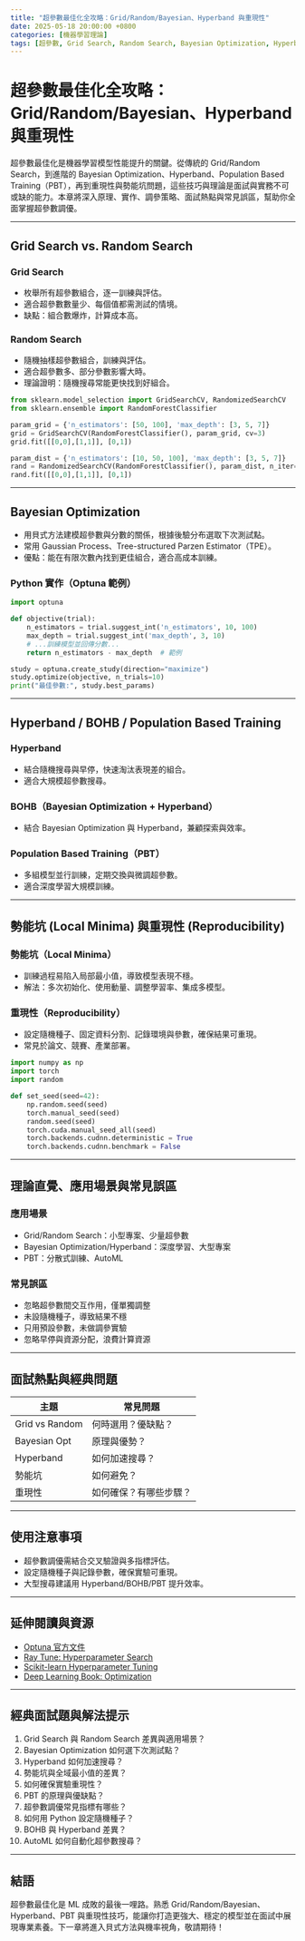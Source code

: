 ```yaml
---
title: "超參數最佳化全攻略：Grid/Random/Bayesian、Hyperband 與重現性"
date: 2025-05-18 20:00:00 +0800
categories: [機器學習理論]
tags: [超參數, Grid Search, Random Search, Bayesian Optimization, Hyperband, Reproducibility]
---
```


# 超參數最佳化全攻略：Grid/Random/Bayesian、Hyperband 與重現性

超參數最佳化是機器學習模型性能提升的關鍵。從傳統的 Grid/Random Search，到進階的 Bayesian Optimization、Hyperband、Population Based Training（PBT），再到重現性與勢能坑問題，這些技巧與理論是面試與實務不可或缺的能力。本章將深入原理、實作、調參策略、面試熱點與常見誤區，幫助你全面掌握超參數調優。

---

## Grid Search vs. Random Search

### Grid Search

- 枚舉所有超參數組合，逐一訓練與評估。
- 適合超參數數量少、每個值都需測試的情境。
- 缺點：組合數爆炸，計算成本高。

### Random Search

- 隨機抽樣超參數組合，訓練與評估。
- 適合超參數多、部分參數影響大時。
- 理論證明：隨機搜尋常能更快找到好組合。

```python
from sklearn.model_selection import GridSearchCV, RandomizedSearchCV
from sklearn.ensemble import RandomForestClassifier

param_grid = {'n_estimators': [50, 100], 'max_depth': [3, 5, 7]}
grid = GridSearchCV(RandomForestClassifier(), param_grid, cv=3)
grid.fit([[0,0],[1,1]], [0,1])

param_dist = {'n_estimators': [10, 50, 100], 'max_depth': [3, 5, 7]}
rand = RandomizedSearchCV(RandomForestClassifier(), param_dist, n_iter=4, cv=3)
rand.fit([[0,0],[1,1]], [0,1])
```

---

## Bayesian Optimization

- 用貝式方法建模超參數與分數的關係，根據後驗分布選取下次測試點。
- 常用 Gaussian Process、Tree-structured Parzen Estimator（TPE）。
- 優點：能在有限次數內找到更佳組合，適合高成本訓練。

### Python 實作（Optuna 範例）

```python
import optuna

def objective(trial):
    n_estimators = trial.suggest_int('n_estimators', 10, 100)
    max_depth = trial.suggest_int('max_depth', 3, 10)
    # ...訓練模型並回傳分數...
    return n_estimators - max_depth  # 範例

study = optuna.create_study(direction="maximize")
study.optimize(objective, n_trials=10)
print("最佳參數:", study.best_params)
```

---

## Hyperband / BOHB / Population Based Training

### Hyperband

- 結合隨機搜尋與早停，快速淘汰表現差的組合。
- 適合大規模超參數搜尋。

### BOHB（Bayesian Optimization + Hyperband）

- 結合 Bayesian Optimization 與 Hyperband，兼顧探索與效率。

### Population Based Training（PBT）

- 多組模型並行訓練，定期交換與微調超參數。
- 適合深度學習大規模訓練。

---

## 勢能坑 (Local Minima) 與重現性 (Reproducibility)

### 勢能坑（Local Minima）

- 訓練過程易陷入局部最小值，導致模型表現不穩。
- 解法：多次初始化、使用動量、調整學習率、集成多模型。

### 重現性（Reproducibility）

- 設定隨機種子、固定資料分割、記錄環境與參數，確保結果可重現。
- 常見於論文、競賽、產業部署。

```python
import numpy as np
import torch
import random

def set_seed(seed=42):
    np.random.seed(seed)
    torch.manual_seed(seed)
    random.seed(seed)
    torch.cuda.manual_seed_all(seed)
    torch.backends.cudnn.deterministic = True
    torch.backends.cudnn.benchmark = False
```

---

## 理論直覺、應用場景與常見誤區

### 應用場景

- Grid/Random Search：小型專案、少量超參數
- Bayesian Optimization/Hyperband：深度學習、大型專案
- PBT：分散式訓練、AutoML

### 常見誤區

- 忽略超參數間交互作用，僅單獨調整
- 未設隨機種子，導致結果不穩
- 只用預設參數，未做調參實驗
- 忽略早停與資源分配，浪費計算資源

---

## 面試熱點與經典問題

| 主題         | 常見問題 |
|--------------|----------|
| Grid vs Random| 何時選用？優缺點？ |
| Bayesian Opt | 原理與優勢？ |
| Hyperband    | 如何加速搜尋？ |
| 勢能坑       | 如何避免？ |
| 重現性       | 如何確保？有哪些步驟？ |

---

## 使用注意事項

* 超參數調優需結合交叉驗證與多指標評估。
* 設定隨機種子與記錄參數，確保實驗可重現。
* 大型搜尋建議用 Hyperband/BOHB/PBT 提升效率。

---

## 延伸閱讀與資源

* [Optuna 官方文件](https://optuna.org/)
* [Ray Tune: Hyperparameter Search](https://docs.ray.io/en/latest/tune/index.html)
* [Scikit-learn Hyperparameter Tuning](https://scikit-learn.org/stable/modules/grid_search.html)
* [Deep Learning Book: Optimization](https://www.deeplearningbook.org/contents/optimization.html)

---

## 經典面試題與解法提示

1. Grid Search 與 Random Search 差異與適用場景？
2. Bayesian Optimization 如何選下次測試點？
3. Hyperband 如何加速搜尋？
4. 勢能坑與全域最小值的差異？
5. 如何確保實驗重現性？
6. PBT 的原理與優缺點？
7. 超參數調優常見指標有哪些？
8. 如何用 Python 設定隨機種子？
9. BOHB 與 Hyperband 差異？
10. AutoML 如何自動化超參數搜尋？

---

## 結語

超參數最佳化是 ML 成敗的最後一哩路。熟悉 Grid/Random/Bayesian、Hyperband、PBT 與重現性技巧，能讓你打造更強大、穩定的模型並在面試中展現專業素養。下一章將進入貝式方法與機率視角，敬請期待！

